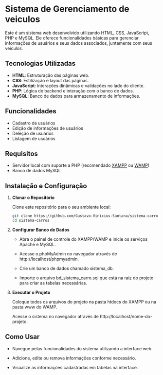 # Sistema de Gerenciamento de veiculos

Este é um sistema web desenvolvido utilizando HTML, CSS, JavaScript, PHP e MySQL. Ele oferece funcionalidades básicas para gerenciar informações de usuários e seus dados associados, juntamente com seus veiculos.

## Tecnologias Utilizadas

- **HTML**: Estruturação das páginas web.
- **CSS**: Estilização e layout das páginas.
- **JavaScript**: Interações dinâmicas e validações no lado do cliente.
- **PHP**: Lógica de backend e interação com o banco de dados.
- **MySQL**: Banco de dados para armazenamento de informações.

## Funcionalidades

- Cadastro de usuários
- Edição de informações de usuários
- Deleção de usuários
- Listagem de usuários

## Requisitos

- Servidor local com suporte a PHP (recomendado [XAMPP](https://www.apachefriends.org/index.html) ou [WAMP](http://www.wampserver.com/en/))
- Banco de dados MySQL

## Instalação e Configuração

1. **Clonar o Repositório**

   Clone este repositório para o seu ambiente local:

   ```bash
   git clone https://github.com/Gustavo-Vinicius-Santana/sistema-carros
   cd sistema-carros

2. **Configurar Banco de Dados**

    - Abra o painel de controle do XAMPP/WAMP e inicie os serviços Apache e MySQL.

    - Acesse o phpMyAdmin no navegador através de http://localhost/phpmyadmin.

    - Crie um banco de dados chamado sistema_db.

    - Importe o arquivo bd_sistema_carro.sql que está na raiz do projeto para criar as tabelas necessárias.

3. **Executar o Projeto**

    Coloque todos os arquivos do projeto na pasta htdocs do XAMPP ou na pasta www do WAMP.

    Acesse o sistema no navegador através de http://localhost/nome-do-projeto.


## Como Usar
- Navegue pelas funcionalidades do sistema utilizando a interface web.

- Adicione, edite ou remova informações conforme necessário.

- Visualize as informações cadastradas em tabelas na interface.